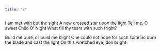 ```yaml
---
title: "?"
---
```


I am met with but the sight
A new crossed star upon the light
Tell me, O sweet Child O' Night
What fill thy tears with such fright?

Build me pure, or build me blight
One could not hope for such spite
So burn the blade and cast the light
On this wretched eye, don bright
